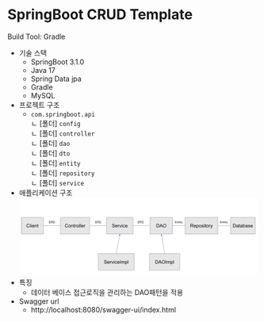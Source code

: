 # SpringBoot CRUD Template
Build Tool: Gradle
- 기술 스택
  - SpringBoot 3.1.0
  - Java 17
  - Spring Data jpa
  - Gradle
  - MySQL
- 프로젝트 구조
  - `com.springboot.api`  
    ㄴ [폴더] `config`  
    ㄴ [폴더] `controller`  
    ㄴ [폴더] `dao`  
    ㄴ [폴더] `dto`  
    ㄴ [폴더] `entity`  
    ㄴ [폴더] `repository`  
    ㄴ [폴더] `service`  
- 애플리케이션 구조
  <img src="./image/application-structure.png">
- 특징
  - 데이터 베이스 접근로직을 관리하는 DAO패턴을 적용 
- Swagger url
  - http://localhost:8080/swagger-ui/index.html
